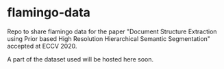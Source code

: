 # flamingo-data
Repo to share flamingo data for the paper "Document Structure Extraction using Prior based High Resolution Hierarchical Semantic Segmentation" accepted at ECCV 2020.

A part of the dataset used will be hosted here soon.
